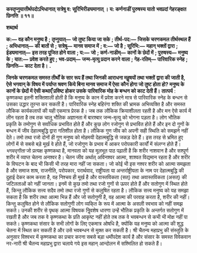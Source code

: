 **कस्तृप्नुयात्तीर्थपदोऽभिधानात्** **सत्रेषु व: सूरिभिरीड्यमानात् ।** **य: कर्णनाडीं पुरुषस्य यातो** **भवप्रदां गेहरङ्क्षत छिनत्ति ॥ ११॥** 

**शब्दार्थ** 

**क:—** **वह कौन मनुष्य है** **; तृप्नुयात्—** **जो तुष्ट किया जा सके** **; तीर्थ-पद:—** **जिसके चरणकमल तीर्थस्थल हैं** **; अभिधानात्—** **की** **बातों से** **; सत्रेषु—** **मानव समाज में** **; व:—** **जो है** **; सूरिभि:—** **महान् भक्तों द्वारा** **; ईड्यमानात्—** **इस तरह पूजित होने वाला** **; य:—** **जो** **; कर्ण-नाडीम्—** **कानों के छेदों में** **; पुरुषस्य—** **मनुष्य के** **; यात:—** **प्रवेश करते हुए** **; भव-प्रदाम्—** **जन्म-मृत्यु प्रदान करने** **वाला** **; गेह-रतिम्—** **पारिवारिक स्नेह** **; छिनत्ति—** **काट देता है।** **.** 

**जिनके चरणकमल समस्त तीर्थों के सार रूप हैं तथा जिनकी आराधना महॢषयों तथा भक्तों** **द्वारा की जाती है, ऐसे भगवान् के विषय में पर्याप्त श्रवण किये बिना मानव समाज में ऐसा** **कौन होगा जो तुष्ट होता हो? मनुष्य के कानों के छेदों में ऐसी कथाएँ प्रविष्ट होकर उसके** **पारिवारिक मोह के बन्धन को काट देती हैं।** **तात्पर्य** : कृष्णकथा इतनी शक्तिशाली होती है कि मनुष्य के कान में प्रवेश करने मात्र से पारिवारिक स्नेह के बन्धन से उसका उद्धार तुरन्त कर सकती है। पारिवारिक स्नेह बहिरंगा शक्ति की भ्रामक अभिव्यक्ति है और समस्त लौकिक कार्यकलापों की यही एकमात्र प्रेरक है। जब तक लौकिक क्रियाशीलता रहती है और मन ऐसे कार्य में लीन रहता है तब तक चालू भौतिक अज्ञानता में बारश्बार जन्म-मृत्यु को भोगना पड़ता है। लोग भौतिक प्रकृति के तमोगुण से सर्वाधिक प्रभावित होते हैं और कुछ लोग रजोगुण से प्रभावित होते हैं और इन दो गुणों के बन्धन में जीव देहात्मबुद्धि द्वारा गतिशील होता है। लौकिक गुण जीव को अपनी सही स्थिति को समझने नहीं देते। तमो तथा रजो दोनों ही गुण मनुष्य को मोहमयी देहात्मबुद्धि से जकड़ देते हैं। इस तरह से भ्रमित हुए लोगों में से सबसे बड़े मूर्ख वे होते हैं, जो रजोगुण के प्रभाव में आकर परोपकारी कार्यों में संलग्न होते हैं। *भगवद्गीता* जो प्रत्यक्ष कृष्णकथा है, मानवता को यह मूलभूत पाठ पढ़ाती है कि शरीर नाशवान है और सश्पूर्ण शरीर में व्याप्त चेतना अनश्वर है। चेतन जीव अर्थात् अविनश्वर आत्मा, शाश्वत विद्यमान रहता है और शरीर के विघटन के बाद भी किसी भी तरह मारा नहीं जा सकता। जो कोई भी इस नश्वर शरीर को आत्मा समझता है और समाज शाष, राजनीति, परोपकार, परार्थवाद, राष्ट्रीयता या अन्तर्राष्ट्रीयता के नाम पर देहात्मबुद्धि की दुहाई देकर काम करता है, वह निश्चय ही मूर्ख है और वास्तविकता (सत्) तथा अवास्तविकता (असत्) की जटिलताओं को नहीं जानता। इनमें से कुछ तमो तथा रजो गुणों से ऊपर होते हैं और सतोगुण में स्थित होते हैं, किन्तु लौकिक सत्त्व सदैव तमो तथा रजो गुणों से कलुषित रहता है। लौकिक सत्त्व मनुष्य को यह समझा सकता है कि शरीर तथा आत्मा भिन्न हैं और जो सतोगुणी है, वह आत्मा की परवाह करता है, शरीर की नहीं। किन्तु कलुषित होने से लौकिक सतोगुणी लोग व्यकि्त के रूप में आत्मा के असली स्वभाव को नहीं समझ सकते। उनकी शरीर से पृथक् आत्मा विषयक निॢवशेष धारणा उन्हें भौतिक प्रकृति के अन्तर्गत सतोगुण में रखती है और जब तक वे कृष्णकथा के प्रति आकृष्ट नहीं होते तब तक वे भवबन्धन से कभी भी मोक्ष नहीं पा सकते। कृष्णकथा संसार के सभी लोगों के लिए एकमात्र ओषधि है, क्योंकि यह मनुष्य को आत्मा की शुद्ध चेतना में स्थित कर सकती है और उसे भवबन्धन से मुक्त कर सकती है। श्री चैतन्य महाप्रभु की संस्तुति के अनुसार विश्वभर में कृष्णकथा का प्रचार करना सबसे बड़ा धर्मोपदेश कार्य है और संसार के समस्त विवेकवान नर-नारी श्री चैतन्य महाप्रभु द्वारा चलाये गये इस महान् आन्दोलन में सश्मिलित हो सकते हैं।  